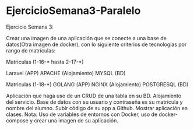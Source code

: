 # EjercicioSemana3-Paralelo

Ejercicio Semana 3:

Crear una imagen de una aplicación que se conecte a una base de datos(Otra imagen de docker), con lo siguiente criterios de tecnologías por rango de matrículas:

Matriculas (1-16-* hasta 2-17-*)

Laravel (APP)
APACHE (Alojamiento) 
MYSQL (BD)

Matriculas (1-18-*)
GOLANG (APP)
NGINX (Alojamiento)
POSTGRESQL (BD)

Aplicación que haga uso de un CRUD de una tabla en su BD.
Alojamiento del servicio.
Base de datos con su usuario y contraseña es su matricula y nombre del alumno.
Subir código de su app a Github.
Mostrar aplicación en clases.
Nota: Uso de variables de entornos con Docker, uso de docker-compose y crear una imagen de su aplicación.
